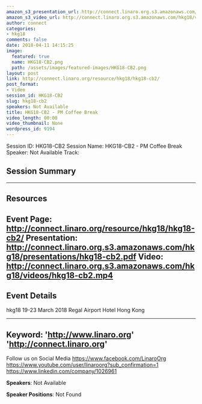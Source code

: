 ```yaml
---
amazon_s3_presentation_url: http://connect.linaro.org.s3.amazonaws.com/hkg18/presentations/hkg18-cb2.pdf
amazon_s3_video_url: http://connect.linaro.org.s3.amazonaws.com/hkg18/videos/hkg18-cb2.mp4
author: connect
categories:
- hkg18
comments: false
date: 2018-04-11 14:15:25
image:
  featured: true
  name: HKG18-CB2.png
  path: /assets/images/featured-images/HKG18-CB2.png
layout: post
link: http://connect.linaro.org/resource/hkg18/hkg18-cb2/
post_format:
- Video
session_id: HKG18-CB2
slug: hkg18-cb2
speakers: Not Available
title: HKG18-CB2 - PM Coffee Break
video_length: 00:00
video_thumbnail: None
wordpress_id: 9194
---
```


Session ID: HKG18-CB2
Session Name: HKG18-CB2 - PM Coffee Break
Speaker: Not Available
Track: 


## Session Summary

---------------------------------------------------
## Resources
Event Page: http://connect.linaro.org/resource/hkg18/hkg18-cb2/
Presentation: http://connect.linaro.org.s3.amazonaws.com/hkg18/presentations/hkg18-cb2.pdf
Video: http://connect.linaro.org.s3.amazonaws.com/hkg18/videos/hkg18-cb2.mp4
 ---------------------------------------------------
## Event Details
hkg18
19-23 March 2018 
Regal Airport Hotel Hong Kong

---------------------------------------------------
Keyword: 
'http://www.linaro.org'
'http://connect.linaro.org'
---------------------------------------------------
Follow us on Social Media
https://www.facebook.com/LinaroOrg
https://www.youtube.com/user/linaroorg?sub_confirmation=1
https://www.linkedin.com/company/1026961

**Speakers**: Not Available

**Speaker Positions**: Not Found